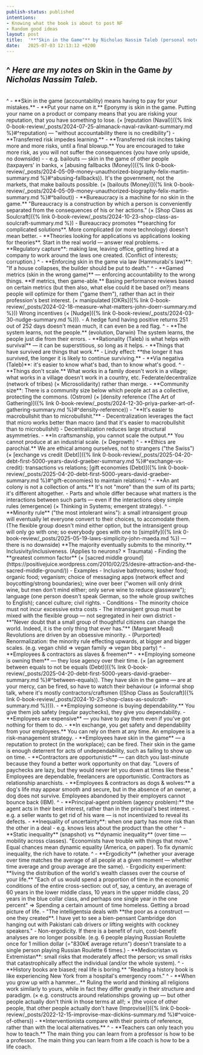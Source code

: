 ```yaml
---
publish-status: published
intentions:
- Knowing what the book is about to post NF
- Random good ideas
layout: post
title:  '**"Skin in the Game"** by Nicholas Nassim Taleb (personal notes)'
date:   2025-07-03 12:13:12 +0200
---
```

^
*Here are my notes on* Skin in the Game *by Nicholas Nassim Taleb.*
<br>
---
<br>
^
- **Skin in the game (accountability) means having to pay for your mistakes.**
	- **Put your name on it.** Eponymy is skin in the game. Putting your name on a product or company means that you are risking your reputation, that you have something to lose. (× [reputation (Naval)]({% link 0-book-review/_posts/2024-07-25-almanack-naval-ravikant-summary.md %}#^reputation) — "without accountability there is no credibility")
	- **Transferred risk impedes learning.**
	- **Transferred risk incites taking more and more risks, until a final blowup.** You are encouraged to take more risk, as you will not suffer the consequences (you have only upside, no downside)
		- - e.g. bailouts — skin in the game of other people (taxpayers' in banks, × [abusing fallbacks (Money)]({% link 0-book-review/_posts/2024-05-09-money-unauthorized-biography-felix-martin-summary.md %}#^abusing-fallbacks)). It's the government, not the markets, that make bailouts possible. (× [bailouts (Money)]({% link 0-book-review/_posts/2024-05-09-money-unauthorized-biography-felix-martin-summary.md %}#^bailout))
- **Bureaucracy is a machine for no skin in the game.** "Bureaucracy is a construction by which a person is conveniently separated from the consequences of his or her actions." (× [Shop Class as Soulcraft]({% link 0-book-review/_posts/2024-10-23-shop-class-as-soulcraft-summary.md %})
	- Bureaucracy promotes **searching for complicated solutions**. More complicated (or more technology) doesn't mean better.
		- **Theories looking for applications vs applications looking for theories**. Start in the real world — answer real problems.
- **Regulatory capture**: making law, leaving office, getting hired at a company to work around the laws one created. (Conflict of interests; corruption.)
^
- **Enforcing skin in the game via law (Hammurabi's law)**: "If a house collapses, the builder should be put to death."
^
- <a name="^rigged-metrics"></a>**Gamed metrics (skin in the wrong game)** — enforcing accountability to the wrong things. **If metrics, then game-able.** Basing performance reviews based on certain metrics (but then also, what else could it be based on?) means people will optimize for them ("game them"), rather than act in their profession's best interest. (× manipulated [OKRs]({% link 0-book-review/_posts/2024-02-18-measure-what-matters-john-doerr-summary.md %})) Wrong incentives (× [Nudge]({% link 0-book-review/_posts/2024-03-30-nudge-summary.md %})).
	- A hedge fund having positive returns 251 out of 252 days doesn't mean much, it can even be a red flag.
^
- **The system learns, not the people.** (evolution, Darwin) The system learns, the people just die from their errors. 
- **Rationality (Taleb) is what helps with survival** — it can be superstitious, so long as it helps.
- **Things that have survived are things that work.**
- <a name="^lindy"></a>Lindy effect: **the longer it has survived, the longer it is likely to continue surviving.**
- **Via negativa (Taleb)**: it's easier to know what's bad, than to know what's good. 
^
- **Things don't scale.** What works in a family doesn't work in a village; what works in a village doesn't work in a country, etc. Federate/decentralize (network of tribes) (× <a>Microsolidarity</a>) rather than merge.
	- **Community size**: There is a community size below which people act as a collective, protecting the commons. (Ostrom) (× [density reference (The Art of Gathering)]({% link 0-book-review/_posts/2024-12-30-priya-parker-art-of-gathering-summary.md %}#^density-reference))
	- "**It's easier to macrobullshit than to microbullshit."**
	- Decentralization leverages the fact that micro works better than macro (and that it's easier to macrobullshit than to microbullshit)
		- Decentralization reduces large structural asymmetries.
- **In craftsmanship, you cannot scale the output.** You cannot produce at an industrial scale. (× Degrowth)
^
- **Ethics are parochial.** We are ethical among ourselves, not to strangers ("the Swiss")  (× [exchange vs credit (Debt)]({% link 0-book-review/_posts/2025-04-20-debt-first-5000-years-david-graeber-summary.md %}#^exchange-vs-credit): transactions vs relations; [gift economies (Debt)]({% link 0-book-review/_posts/2025-04-20-debt-first-5000-years-david-graeber-summary.md %}#^gift-economies) to maintain relations)
^
- **An ant colony is not a collection of ants.** It's not "more" than the sum of its parts; it's different altogether.
	- Parts and whole differ because what matters is the interactions between such parts — even if the interactions obey simple rules (emergence) (× Thinking in Systems; emergent strategy).
^
- **Minority rule** ("the most intolerant wins"): a small intransigent group will eventually let everyone convert to their choices, to accomodate them. (The flexible group doesn't mind either option, but the intransigent group will only go with one; so everybody goes with one to [simplify]({% link 0-book-review/_posts/2025-05-19-laws-simplicity-john-maeda.md %}) — there is no downside) **The majority eventually submits to the minority.** Inclusivity/inclusiveness. (Applies to neurons? × Traumata)
	- Finding the **greatest common factor** (× [sacred middle ground](https://positivejuice.wordpress.com/2010/02/25/desire-attraction-and-the-sacred-middle-ground/))
	- Examples
		- Inclusive bathrooms; kosher food; organic food; veganism; choice of messaging apps (network effect and boycotting/strong boundaries); wine over beer ("women will only drink wine, but men don't mind either; only serve wine to reduce glassware"); language (one person doesn't speak German, so the whole group switches to English); cancel culture; civil rights.
	- Conditions
		- The minority choice must not incur excessive extra costs
		- The intransigent group must be mixed with the flexible group — not segregated in heir own district
- **"Never doubt that a small group of thoughtful citizens can change the world. Indeed, it is the only thing that ever has."** (Margaret Mead) Revolutions are driven by an obsessive minority.
- (Purported) Renormalization: the minority rule effecting upwards, at bigger and bigger scales. (e.g. vegan child ⇒ vegan family ⇒ vegan bbq party)
^
- **Employees & contractors as slaves & freemen**
	- **Employing someone is owning them** — they lose agency over their time. (× [an agreement between equals to not be equals (Debt)]({% link 0-book-review/_posts/2025-04-20-debt-first-5000-years-david-graeber-summary.md %}#^between-equals)). They have skin in the game — are at your mercy, can be fired, so have to watch their behaviour (≠ informal shop talk, where it's mostly contractors/craftsmen ([Shop Class as Soulcraft]({% link 0-book-review/_posts/2024-10-23-shop-class-as-soulcraft-summary.md %}))).
	- **Employing someone is buying dependability.** You give them job safety (regular paychecks), they give you dependability.
		- **Employees are expensive** — you have to pay them even if you've got nothing for them to do. 
		- **In exchange, you get safety and dependability from your employees.** You can rely on them at any time. An employee is a risk-management strategy.
		- **Employees have skin in the game** — a reputation to protect (in the workplace); can be fired. Their skin in the game is enough deterrent for acts of undependability, such as failing to show up on time.
	- **Contractors are opportunistic** — can ditch you last-minute because they found a better work opportunity on that day. "Lovers of paychecks are lazy, but they would never let you down at times like these." Employees are dependable, freelancers are opportunistic. Contractors as relationship anarchists.
	- **Employees & contractors as dogs & wolves:** a dog's life may appear smooth and secure, but in the absence of an owner, a dog does not survive. Employees abandoned by their employers cannot bounce back (IBM).
^
- **Principal-agent problem (agency problem):** the agent acts in their best interest, rather than in the principal's best interest.
	- e.g. a seller wants to get rid of his ware — is not incentivized to reveal its defects.
	- **Inequality of uncertainty**: when one party has more risk than the other in a deal
		- e.g. knows less about the product than the other
^
- **Static inequality** (snapshot) vs **dynamic inequality** (over time — mobility across classes). "Economists have trouble with things that move." Equal chances mean dynamic equality (America, on paper). To fix dynamic inequality, the rich have to rotate.
^
- **Ergodicity** (whether your average over time matches the average of all people at a given moment — whether time average and group average are the same).
	- Ergodicity experiment: **living the distribution of the world's wealth classes over the course of your life.** "Each of us would spend a proportion of time in the economic conditions of the entire cross-section: out of, say, a century, an average of 60 years in the lower middle class, 10 years in the upper middle class, 20 years in the blue collar class, and perhaps one single year in the one percent" => Spending a certain amount of time homeless. Getting a broad picture of life.
		- <a name="^bien-pensant"></a>"The intelligentsia deals with **the poor as a construct — one they created**. I have yet to see a bien-pensant Cambridge don hanging out with Pakistani cab drivers or lifting weights with cockney speakers."
	- Non-ergodicity. If there is a benefit of ruin, cost-benefit analyses are no longer possible. (e.g. 6 people playing Russian Roulette once for 1 million dollar (="830k€ average return") doesn't translate to a single person playing Russian Roulette 6 times.)
		- **Mediocristan vs Extremistan**: small risks that moderately affect the person; vs small risks that catastrophically affect the individual (and/or the whole system).
^
- **History books are biased; real life is boring.** "Reading a history book is like experiencing New York from a hospital's emergency room."
^
- **When you grow up with a hammer...** Ruling the world and thinking all religions work similarly to yours, while in fact they differ greatly in their structure and paradigm. (× e.g. constructs around relationships growing up — but other people actually don't think in those terms at all!; × [the voice of other people, that other people actually don't have (Improvise)]({% link 0-book-review/_posts/2022-12-15-improvise-max-dickins-summary.md %}#^voice-of-others))
	- **Interventionista compare with their points of reference, rather than with the local alternatives.**
^
- **Teachers can only teach you how to teach.** The main thing you can learn from a professor is how to be a professor. The main thing you can learn from a life coach is how to be a life coach.